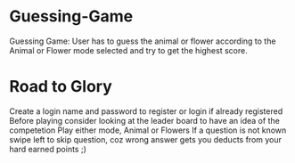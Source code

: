 # Guessing-Game
Guessing Game: User has to guess the animal or flower according to the Animal or Flower mode selected and try to get the highest score.
# Road to Glory
  Create a login name and password to register or login if already registered
  Before playing consider looking at the leader board to have an idea of the competetion
  Play either mode, Animal or Flowers
  If a question is not known swipe left to skip question, coz wrong answer gets you deducts from your hard earned points ;)
